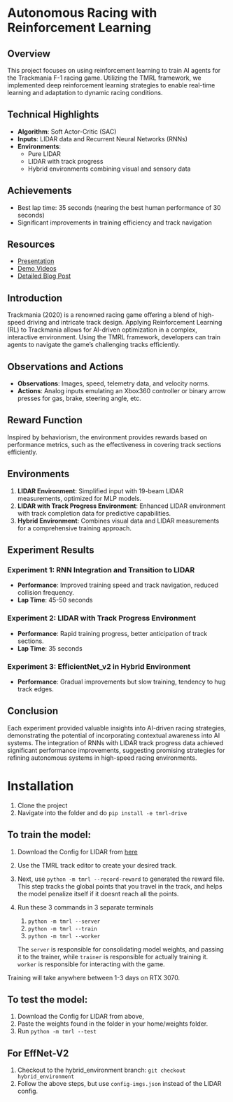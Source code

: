 # Autonomous Racing with Reinforcement Learning

## Overview
This project focuses on using reinforcement learning to train AI agents for the Trackmania F-1 racing game. Utilizing the TMRL framework, we implemented deep reinforcement learning strategies to enable real-time learning and adaptation to dynamic racing conditions.

## Technical Highlights
- **Algorithm**: Soft Actor-Critic (SAC)
- **Inputs**: LIDAR data and Recurrent Neural Networks (RNNs)
- **Environments**: 
  - Pure LIDAR
  - LIDAR with track progress
  - Hybrid environments combining visual and sensory data

## Achievements
- Best lap time: 35 seconds (nearing the best human performance of 30 seconds)
- Significant improvements in training efficiency and track navigation

## Resources
- [Presentation](https://docs.google.com/presentation/d/1o_5flckV6MKzOfUubradi3Pf11HMKu0q5wjviKZX-I8/edit?usp=sharing)
- [Demo Videos](https://drive.google.com/drive/folders/1uhuof75dGtL4r3zqn8PkkF2Jo3kGyMk3?usp=drive_link)
- [Detailed Blog Post](https://ashwin2k.github.io/tmrl-rnn/)

## Introduction
Trackmania (2020) is a renowned racing game offering a blend of high-speed driving and intricate track design. Applying Reinforcement Learning (RL) to Trackmania allows for AI-driven optimization in a complex, interactive environment. Using the TMRL framework, developers can train agents to navigate the game’s challenging tracks efficiently.

## Observations and Actions
- **Observations**: Images, speed, telemetry data, and velocity norms.
- **Actions**: Analog inputs emulating an Xbox360 controller or binary arrow presses for gas, brake, steering angle, etc.

## Reward Function
Inspired by behaviorism, the environment provides rewards based on performance metrics, such as the effectiveness in covering track sections efficiently.

## Environments
1. **LIDAR Environment**: Simplified input with 19-beam LIDAR measurements, optimized for MLP models.
2. **LIDAR with Track Progress Environment**: Enhanced LIDAR environment with track completion data for predictive capabilities.
3. **Hybrid Environment**: Combines visual data and LIDAR measurements for a comprehensive training approach.

## Experiment Results
### Experiment 1: RNN Integration and Transition to LIDAR
- **Performance**: Improved training speed and track navigation, reduced collision frequency.
- **Lap Time**: 45-50 seconds

### Experiment 2: LIDAR with Track Progress Environment
- **Performance**: Rapid training progress, better anticipation of track sections.
- **Lap Time**: 35 seconds

### Experiment 3: EfficientNet_v2 in Hybrid Environment
- **Performance**: Gradual improvements but slow training, tendency to hug track edges.


## Conclusion
Each experiment provided valuable insights into AI-driven racing strategies, demonstrating the potential of incorporating contextual awareness into AI systems. The integration of RNNs with LIDAR track progress data achieved significant performance improvements, suggesting promising strategies for refining autonomous systems in high-speed racing environments.


# Installation
1) Clone the project
2) Navigate into the folder and do `pip install -e tmrl-drive`

## To train the model:
1) Download the Config for LIDAR from [here](https://drive.google.com/drive/u/0/folders/13rOxPTLcmqcZmrx9iUgpOW2UQQJJtYDb)
2) Use the TMRL track editor to create your desired track.
3) Next, use `python -m tmrl --record-reward` to generated the reward file. This step tracks the global points that you travel in the track, and helps the model penalize itself if it doesnt reach all the points.
4) Run these 3 commands in 3 separate terminals
   1) `python -m tmrl --server`
   1) `python -m tmrl --train`
   1) `python -m tmrl --worker`
   
   The `server` is responsible for consolidating model weights, and passing it to the trainer, while `trainer` is responsible for actually training it. `worker` is responsible for interacting with the game.

Training will take anywhere between 1-3 days on RTX 3070.

## To test the model:
1) Download the Config for LIDAR from above,
2) Paste the weights found in the folder in your home/weights folder.
3) Run `python -m tmrl --test` 

## For EffNet-V2
1) Checkout to the hybrid_environment branch:
   `git checkout hybrid_environment`
2) Follow the above steps, but use `config-imgs.json` instead of the LIDAR config.

